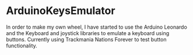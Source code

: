 # ArduinoKeysEmulator
In order to make my own wheel, I have started to use the Arduino Leonardo and the Keyboard and joystick libraries to emulate a keyboard using buttons.
Currently using Trackmania Nations Forever to test button functionality.
